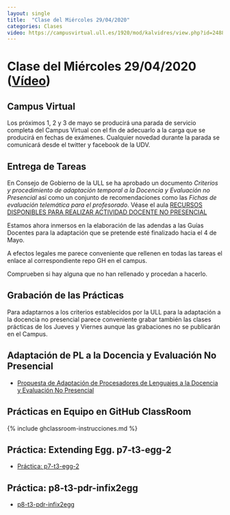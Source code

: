 ```yaml
---
layout: single
title:  "Clase del Miércoles 29/04/2020"
categories: Clases
video: https://campusvirtual.ull.es/1920/mod/kalvidres/view.php?id=248881
---
```


# Clase del Miércoles 29/04/2020  ([Vídeo]({{page.video}}))


## Campus Virtual 

Los próximos 1, 2 y 3 de mayo se producirá una parada de servicio completa del Campus Virtual con el fin de adecuarlo a la carga que se producirá en fechas de exámenes. Cualquier novedad durante la parada se comunicará desde el twitter y facebook de la UDV.

## Entrega de Tareas

En Consejo de Gobierno de la ULL se ha aprobado un documento
*Criterios y procedimiento de adaptación temporal a la Docencia y Evaluación no Presencial* 
así como un conjunto de recomendaciones como las *Fichas de evaluación telemática para el profesorado*. Véase el aula [RECURSOS DISPONIBLES PARA
REALIZAR ACTIVIDAD DOCENTE NO PRESENCIAL]({{site.covid_ull}})

Estamos ahora inmersos en la elaboración de las adendas a las Guías Docentes para la adaptación que se pretende  esté finalizado hacia el 4 de Mayo.

A efectos legales me  parece conveniente que rellenen en todas las tareas el enlace al correspondiente repo GH en el campus. 

Comprueben si hay alguna que no han rellenado y procedan a hacerlo.

## Grabación de las Prácticas

Para adaptarnos a los criterios establecidos por la ULL para la adaptación a la docencia no presencial parece conveniente grabar también las clases prácticas de los Jueves y Viernes aunque las grabaciones no se publicarán en el Campus.


## Adaptación de PL a la Docencia y Evaluación No Presencial

* [Propuesta de Adaptación de Procesadores de Lenguajes a la Docencia y Evaluación No Presencial]({{site.baseurl}}/covid19)
  
## Prácticas en Equipo en GitHub ClassRoom

{% include ghclassroom-instrucciones.md %}

## Práctica: Extending Egg. p7-t3-egg-2

* [Práctica: p7-t3-egg-2]({{site.baseurl}}/tema3-analisis-descendente-predictivo-recursivo/practicas/p7-t3-egg-2/)

## Práctica: p8-t3-pdr-infix2egg

* [p8-t3-pdr-infix2egg]({{site.baseurl}}/tema3-analisis-descendente-predictivo-recursivo/practicas/p8-t3-pdr-infix2egg/)